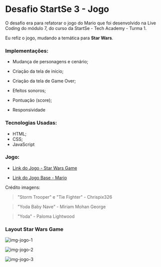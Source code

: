 # Desafio StartSe 3 - Jogo
 
 O desafio era para refatorar o jogo do Mario que foi desenvolvido na Live Coding do módulo 7, do curso da StartSe - Tech Academy - Turma 1.
 
 Eu refiz o jogo, mudando a temática para **Star Wars**.


 ### Implementações:

* Mudança de personagens e cenário;

* Criação da tela de início;

* Criação da tela de Game Over;

* Efeitos sonoros;

* Pontuação (score);

* Responsividade


### Tecnologias Usadas:

* HTML;
* CSS;
* JavaScript


### Jogo:

* [Link do Jogo - Star Wars Game](https://sabrina-miranda.github.io/Star-Wars-Game/)

* [Link do Jogo Base - Mario](https://jorgefelipecunha.github.io/mario-startse/)


 Crédito imagens: 
 
 > "Storm Trooper" e "Tie Fighter" - Chrispix326

 > "Yoda Baby Nave" - Miriam Mohan George

 > "Yoda" - Paloma Lightwood

### Layout Star Wars Game

![img-jogo-1](https://user-images.githubusercontent.com/106100298/176795803-98394de7-f229-478b-a87c-a7971c0d8db1.jpg)

![img-jogo-2](https://user-images.githubusercontent.com/106100298/176795817-34d22450-18c6-4027-be42-5c59d41ecb6d.jpg)

![img-jogo-3](https://user-images.githubusercontent.com/106100298/176817597-5ac495a8-bcb9-439b-9128-eb6111a374c6.jpg)
